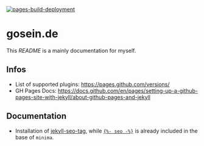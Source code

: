 [![pages-build-deployment](https://github.com/goseind/gosein.de/actions/workflows/pages/pages-build-deployment/badge.svg)](https://github.com/goseind/gosein.de/actions/workflows/pages/pages-build-deployment)

# gosein.de

This *README* is a mainly documentation for myself.

## Infos

- List of supported plugins: https://pages.github.com/versions/
- GH Pages Docs: https://docs.github.com/en/pages/setting-up-a-github-pages-site-with-jekyll/about-github-pages-and-jekyll


## Documentation

- Installation of [jekyll-seo-tag](https://github.com/jekyll/jekyll-seo-tag/blob/6005f93781954db0fbce9f63686a5ea2ee9cacb6/docs/installation.md), while [`{%- seo -%}`](https://github.com/jekyll/minima/blob/32468f51758b0b37c2b1f423265d4f29db461b27/_includes/head.html#L5) is already included in the base of `minima`.

